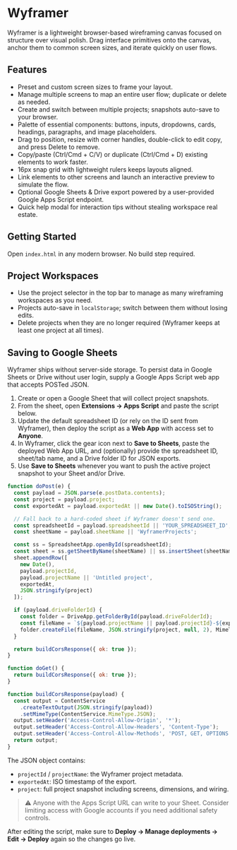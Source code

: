 # Wyframer

Wyframer is a lightweight browser-based wireframing canvas focused on structure over visual polish. Drag interface primitives onto the canvas, anchor them to common screen sizes, and iterate quickly on user flows.

## Features

- Preset and custom screen sizes to frame your layout.
- Manage multiple screens to map an entire user flow; duplicate or delete as needed.
- Create and switch between multiple projects; snapshots auto-save to your browser.
- Palette of essential components: buttons, inputs, dropdowns, cards, headings, paragraphs, and image placeholders.
- Drag to position, resize with corner handles, double-click to edit copy, and press Delete to remove.
- Copy/paste (Ctrl/Cmd + C/V) or duplicate (Ctrl/Cmd + D) existing elements to work faster.
- 16px snap grid with lightweight rulers keeps layouts aligned.
- Link elements to other screens and launch an interactive preview to simulate the flow.
- Optional Google Sheets & Drive export powered by a user-provided Google Apps Script endpoint.
- Quick help modal for interaction tips without stealing workspace real estate.

## Getting Started

Open `index.html` in any modern browser. No build step required.

## Project Workspaces

- Use the project selector in the top bar to manage as many wireframing workspaces as you need.
- Projects auto-save in `localStorage`; switch between them without losing edits.
- Delete projects when they are no longer required (Wyframer keeps at least one project at all times).

## Saving to Google Sheets

Wyframer ships without server-side storage. To persist data in Google Sheets or Drive without user login, supply a Google Apps Script web app that accepts POSTed JSON.

1. Create or open a Google Sheet that will collect project snapshots.
2. From the sheet, open **Extensions → Apps Script** and paste the script below.
3. Update the default spreadsheet ID (or rely on the ID sent from Wyframer), then deploy the script as a **Web App** with access set to **Anyone**.
4. In Wyframer, click the gear icon next to **Save to Sheets**, paste the deployed Web App URL, and (optionally) provide the spreadsheet ID, sheet/tab name, and a Drive folder ID for JSON exports.
5. Use **Save to Sheets** whenever you want to push the active project snapshot to your Sheet and/or Drive.

```javascript
function doPost(e) {
  const payload = JSON.parse(e.postData.contents);
  const project = payload.project;
  const exportedAt = payload.exportedAt || new Date().toISOString();

  // Fall back to a hard-coded sheet if Wyframer doesn't send one.
  const spreadsheetId = payload.spreadsheetId || 'YOUR_SPREADSHEET_ID';
  const sheetName = payload.sheetName || 'WyframerProjects';

  const ss = SpreadsheetApp.openById(spreadsheetId);
  const sheet = ss.getSheetByName(sheetName) || ss.insertSheet(sheetName);
  sheet.appendRow([
    new Date(),
    payload.projectId,
    payload.projectName || 'Untitled project',
    exportedAt,
    JSON.stringify(project)
  ]);

  if (payload.driveFolderId) {
    const folder = DriveApp.getFolderById(payload.driveFolderId);
    const fileName = `${payload.projectName || payload.projectId}-${exportedAt}.json`;
    folder.createFile(fileName, JSON.stringify(project, null, 2), MimeType.JSON);
  }

  return buildCorsResponse({ ok: true });
}

function doGet() {
  return buildCorsResponse({ ok: true });
}

function buildCorsResponse(payload) {
  const output = ContentService
    .createTextOutput(JSON.stringify(payload))
    .setMimeType(ContentService.MimeType.JSON);
  output.setHeader('Access-Control-Allow-Origin', '*');
  output.setHeader('Access-Control-Allow-Headers', 'Content-Type');
  output.setHeader('Access-Control-Allow-Methods', 'POST, GET, OPTIONS');
  return output;
}
```

The JSON object contains:

- `projectId` / `projectName`: the Wyframer project metadata.
- `exportedAt`: ISO timestamp of the export.
- `project`: full project snapshot including screens, dimensions, and wiring.

> :warning: Anyone with the Apps Script URL can write to your Sheet. Consider limiting access with Google accounts if you need additional safety controls.

After editing the script, make sure to **Deploy → Manage deployments → Edit → Deploy** again so the changes go live.
